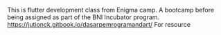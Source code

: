This is flutter development class from Enigma camp. A bootcamp before being assigned as part of the BNI Incubator program.
https://jutionck.gitbook.io/dasarpemrogramandart/ For resource